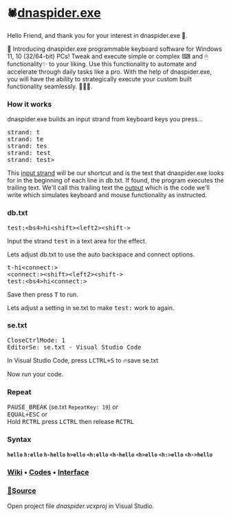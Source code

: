 &nbsp;<h1><span href="https://github.com/dnaspider/dna/releases" title="Get the latest dnaspider.exe release &#13;&#13;Press [WIN+PAUSE_BREAK] for system type">`🕷`</span>[dnaspider.exe](https://github.com/dnaspider/dna/releases "Programmable keyboard software")</h1>
Hello Friend, and thank you for your interest in dnaspider.exe 🙏.

🥁 Introducing dnaspider.exe programmable keyboard software for Windows 11, 10 (32/64-bit) PCs! Tweak and execute simple or complex ⌨ and 🖱 functionality✨ to your liking. Use this functionality to automate and accelerate through daily tasks like a pro. With the help of dnaspider.exe, you will have the ability to strategically execute your custom built functionality seamlessly. 🦾🤖🦾.

### How it works
dnaspider.exe builds an input strand from keyboard keys you press... 
<pre><span title="The [T] key on the keyboard was pressed">strand: <kbd>t</kbd></span>
<span title="The [E] key on the keyboard was pressed">strand: <kbd>te</kbd></span>
<span title="The [S] key on the keyboard was pressed">strand: <kbd>tes</kbd></span>
<span title="The [T] key on the keyboard was pressed">strand: <kbd>test</kbd></span>
<span title="The input sequence [test] was found in the &#13;beginning of one of the lines in db.txt.&#13;Running trailing output...">strand: <kbd>test></kbd></span></pre>

This [input strand](https://github.com/dnaspider/dna/wiki/Input-map "View input strand map") will be our shortcut and is the text that dnaspider.exe looks for in the beginning of each line in <span title="Database">db.txt</span>. If found, the program executes the trailing text. We'll call this trailing text the <a href="https://github.com/dnaspider/dna/wiki/api" title="Application programming interface">output</a> which is the code we'll write which simulates keyboard and mouse functionality as instructed. 

### db.txt
<pre><kbd title="Input strand &#13;&#13;Clear strand with BACKSPACE then type 'test' to run">test</kbd><span title="Use :, -, >, or io:* from se.txt to link the input:output">:</span><span title="Presses BACKSPACE four times">&lt;bs4&gt;</span><span title="Types hi">hi</span><span title="Holds SHIFT">&lt;shift&gt;</span><span title="Presses LEFT twice">&lt;left2&gt;</span><span title="Releases SHIFT">&lt;shift-&gt;</span>
</pre>

Input the strand <kbd>test</kbd> in a text area for the effect.

Lets adjust db.txt to use the auto <span title="-">backspace</span> and <span title="<connect:> or <connect->">connect</span> options.
<pre><span title="Clear strand then press T, RCTRL to run"><kbd>t</kbd><kbd>-</kbd></span>hi&lt;connect:&gt;
<span title="Use RCTRL, RSHIFT+LSHIFT, or COMMA+ESC for &lt; then type 'connect' followed by RCTRL to run"><kbd>&lt;</kbd><kbd>connect</kbd><kbd>:&gt;</kbd></span>&lt;shift&gt;&lt;left2&gt;&lt;shift-&gt;
<kbd>test</kbd><kbd>:</kbd>&lt;bs4&gt;hi&lt;connect:&gt;</pre>

Save then press <kbd>T</kbd> to run.

Lets adjust a setting in se.txt to make <kbd title="Line 3">test:</kbd> work to again.

### se.txt
<pre title="CloseCtrlMode is now set to True">CloseCtrlMode: 1
EditorSe: se.txt - Visual Studio Code</pre>

In Visual Studio Code, press <kbd>LCTRL+S</kbd> to 🔥save <span title="Settings">se.txt</span>

Now run your code.

### Repeat
<kbd>PAUSE_BREAK</kbd> (se.txt `RepeatKey: 19`) or <br>
<kbd>EQUAL+ESC</kbd> or <br>
Hold <kbd>RCTRL</kbd> press <kbd>LCTRL</kbd> then release <kbd>RCTRL</kbd> 

### Syntax
<strong><span title="Settings&#013;=se.txt==========&#013;StrandLengthMode: 3&#013;CtrlScanOnlyMode: 0&#013;CloseCtrlMode: 0&#013;Ignore_A-Z: 0&#013;===============&#013;&#013;Database&#013;=db.txt==========&#013;hello&#013;===============&#13;&#013;Run&#013;Press H E L in a text area&#13;&#13;Program&#13;=dnaspider.exe=====&#013;strand: h&#013;strand: he&#013;strand: hel&#013;===============">`hello`</span>
 <span title="=se.txt==========&#013;StrandLengthMode: 0&#013;CtrlScanOnlyMode: 0&#013;CloseCtrlMode: 0&#013;Ignore_A-Z: 0&#013;===============&#13;&#13;=db.txt==========&#13;h:ello&#13;===============&#13;&#13;Run&#13;Clear strand then press H&#13;&#13;To clear strand, toggle RIGHT_CTRL, &#13;BACKSPACE, or PAUSE_BREAK&#13;&#13;=dnaspider.exe=====&#013;strand: h&#013;===============">`h:ello`</span>
 <span title="Use minus sign for auto BACKSPACE&#13;&#13;=db.txt==========&#13;h-hello&#13;===============&#13;&#13;Run&#13;Clear strand then press H&#13;&#13;=dnaspider.exe=====&#013;strand: h&#013;===============">`h-hello`</span>
 <span title="Use > to remember input strand &#13;for SCROLL_LOCK repeat&#13; &#13;=db.txt==========&#13;h>ello&#13;===============&#13;&#13;Run&#13;Press H&#13;&#13;=dnaspider.exe=====&#013;strand: h&#013;===============">`h>ello`</span>
 <span title="=db.txt==========&#13;<h:ello&#13;===============&#13;&#13;Run&#13;Press RIGHT_CTRL, release RIGHT_CTRL, H&#13;Or press COMMA+ESC, H&#13;&#13;=dnaspider.exe=====&#013;strand: <&#13;strand: <h&#013;===============">`<h:ello`</span>
 <span title="&#13;&#13;=db.txt==========&#13;<h-hello&#13;===============&#13;&#13;Run&#13;Press RIGHT_CTRL, release RIGHT_CTRL, H&#13;&#13;=dnaspider.exe=====&#013;strand: <&#13;strand: <h&#013;===============">`<h-hello`</span>
 <span title="Use > to remember input strand &#13;for SCROLL_LOCK repeat&#13;&#13;=db.txt==========&#13;<h>ello&#13;===============&#13;&#13;Run&#13;Press RIGHT_CTRL, release RIGHT_CTRL, H&#13;&#13;=dnaspider.exe=====&#013;strand: <&#13;strand: <h&#013;===============">`<h>ello`</span>
 <span title="Connect&#13;&#13;=db.txt========&#13;<i-><o->h<h:>!&#13;<o->hello!&#13;<h:>ello&#13;=============&#13;&#13;Run&#13;Press RIGHT_CTRL, release RIGHT_CTRL, I&#13;&#13;=dnaspider.exe=====&#013;strand: <i&#013;===============">`<h:>ello`</span>
 <span title="Infinite loop&#13;&#13;Press ESC to stop or PAUSE_BREAK to pause/resume&#13;&#13;=db.txt==========&#13;<h-><speed:250>hello <h->&#13;===============&#13;&#13;Run&#13;Press RIGHT_CTRL, release RIGHT_CTRL, H&#13;&#13;=dnaspider.exe=====&#013;strand: <&#13;strand: <h&#013;===============">`<h->hello`</span></strong>

### <a href="https://github.com/dnaspider/dna/wiki">Wiki</a> • <a href="https://github.com/dnaspider/dna/wiki/api" title="Application programming interface">Codes</a> • <a href="https://github.com/dnaspider/dna/wiki/interface" title="UI">Interface</a>


<h3><a href="https://github.com/dnaspider/dna/archive/master.zip" title="Extract dna-master folder from dna-master.zip to desktop&#13;&#13;dnaspider.vcxproj > Open with > Visual Studio&#13;&#13;Solution Explorer > Source Files > dnaspider.cpp&#13;&#13;Build (Release, x64)&#13;CTRL+SHIFT+B&#13;&#13;dnaspider.exe build can be found in dna/x64/release or dna/Release (x86)">📂Source</a></h3>

Open project file <em>dnaspider.vcxproj</em> in Visual Studio.
